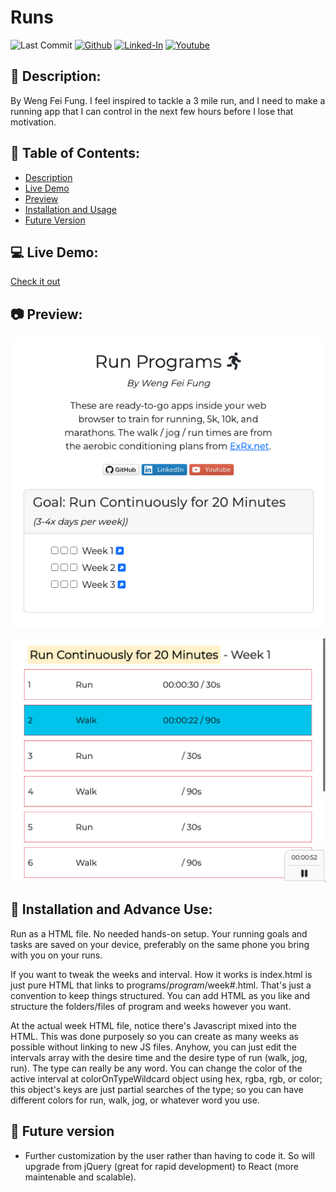 # Runs

![Last Commit](https://img.shields.io/github/last-commit/Siphon880gh/run-app)
<a target="_blank" href="https://github.com/Siphon880gh/run-app" rel="nofollow"><img src="https://img.shields.io/badge/GitHub--blue?style=social&logo=GitHub" alt="Github" data-canonical-src="https://img.shields.io/badge/GitHub--blue?style=social&logo=GitHub" style="max-width:10ch;"></a>
<a target="_blank" href="https://www.linkedin.com/in/weng-fung/" rel="nofollow"><img src="https://img.shields.io/badge/LinkedIn-blue?style=flat&logo=linkedin&labelColor=blue" alt="Linked-In" data-canonical-src="https://img.shields.io/badge/LinkedIn-blue?style=flat&amp;logo=linkedin&amp;labelColor=blue" style="max-width:10ch;"></a>
<a target="_blank" href="https://www.youtube.com/user/Siphon880yt/" rel="nofollow"><img src="https://img.shields.io/badge/Youtube-red?style=flat&logo=youtube&labelColor=red" alt="Youtube" data-canonical-src="https://img.shields.io/badge/Youtube-red?style=flat&amp;logo=youtube&amp;labelColor=red" style="max-width:10ch;"></a>

:page_facing_up: Description:
---
By Weng Fei Fung. I feel inspired to tackle a 3 mile run, and I need to make a running app that I can control in the next few hours before I lose that motivation.

:open_file_folder: Table of Contents:
---
- [Description](#description)
- [Live Demo](#computer-live-demo)
- [Preview](#camera-preview)
- [Installation and Usage](#minidisc-installation-and-usage)
- [Future Version](#e-mail-meet-the-team)

:computer: Live Demo:
---
<a href="https://siphon880gh.github.io/run-app/" target="_blank">Check it out</a>

:camera: Preview:
---
![image](/docs/weeks.png)

![image](/docs/week.png)

## :minidisc: Installation and Advance Use:
Run as a HTML file. No needed hands-on setup. Your running goals and tasks are saved on your device, preferably on the same phone you bring with you on your runs.

If you want to tweak the weeks and interval. How it works is index.html is just pure HTML that links to programs/_program_/week#.html. That's just a convention to keep things structured. You can add HTML as you like and structure the folders/files of program and weeks however you want. 

At the actual week HTML file, notice there's Javascript mixed into the HTML. This was done purposely so you can create as many weeks as possible without linking to new JS files. Anyhow, you can just edit the intervals array with the desire time and the desire type of run (walk, jog, run). The type can really be any word. You can change the color of the active interval at colorOnTypeWildcard object using hex, rgba, rgb, or color; this object's keys are just partial searches of the type; so you can have different colors for run, walk, jog, or whatever word you use.

## :crystal_ball: Future version
- Further customization by the user rather than having to code it. So will upgrade from jQuery (great for rapid development) to React (more maintenable and scalable).